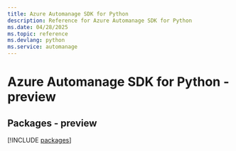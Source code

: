 ```yaml
---
title: Azure Automanage SDK for Python
description: Reference for Azure Automanage SDK for Python
ms.date: 04/28/2025
ms.topic: reference
ms.devlang: python
ms.service: automanage
---
```

# Azure Automanage SDK for Python - preview
## Packages - preview
[!INCLUDE [packages](automanage-index.md)]